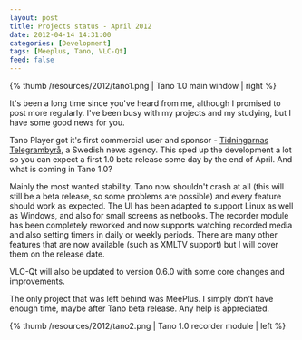 ```yaml
---
layout: post
title: Projects status - April 2012
date: 2012-04-14 14:31:00
categories: [Development]
tags: [Meeplus, Tano, VLC-Qt]
feed: false
---
```

{% thumb /resources/2012/tano1.png | Tano 1.0 main window | right %}

It's been a long time since you've heard from me, although I promised to post more regularly. I've been busy with my projects and my studying, but I have some good news for you.

<!--more-->Tano Player got it's first commercial user and sponsor - <a href="http://tt.se/om-tt/in-english/" target="_blank">Tidningarnas Telegrambyrå</a>, a Swedish news agency. This sped up the development a lot so you can expect a first 1.0 beta release some day by the end of April. And what is coming in Tano 1.0?

Mainly the most wanted stability. Tano now shouldn't crash at all (this will still be a beta release, so some problems are possible) and every feature should work as expected. The UI has been adapted to support Linux as well as Windows, and also for small screens as netbooks. The recorder module has been completely reworked and now supports watching recorded media and also setting timers in daily or weekly periods. There are many other features that are now available (such as XMLTV support) but I will cover them on the release date.

VLC-Qt will also be updated to version 0.6.0 with some core changes and improvements.

The only project that was left behind was MeePlus. I simply don't have enough time, maybe after Tano beta release. Any help is appreciated.

{% thumb /resources/2012/tano2.png | Tano 1.0 recorder module | left %}
